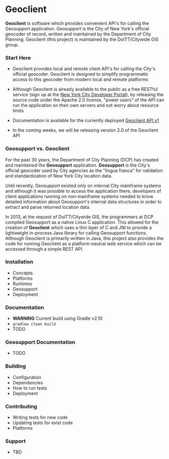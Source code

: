 # Geoclient #

**Geoclient** is software which provides convenient API's for calling the Geosupport application. Geosupport
is the City of New York's official geocoder of record, written and maintained by the
Department of City Planning. Geoclient (this project) is maintained by the DoITT/Citywide GIS group.

### Start Here ###

* Geoclient provides local and remote client API's for calling the City's official geocoder. Geoclient is designed to simplify programmatic access to this geocoder from modern local and remote platforms

* Although Geoclient is already available to the public as a free RESTful service (sign up at the [New York City Developer Portal](https://developer.cityofnewyork.us)), by releasing the source code under the Apache 2.0 license, "power users" of the API can run the application on their own servers and not worry about resource limits

* Documentation is available for the currently deployed [Geoclient API v1](https://api.cityofnewyork.us/geoclient/v1/doc)

* In the coming weeks, we will be releasing version 2.0 of the Geoclient API

### Geosupport vs. Geoclient ###

For the past 30 years, the Department of City Planning (DCP) has created and maintained the **Geosupport** application. **Geosupport** is the City's official geocoder used by City agencies as the "lingua franca" for validation and standardization of New York City location data.

Until recently, Geosupport existed only on internal City mainframe systems and although it was possible to access the application there, developers of client applications running on non-mainframe systems needed to know detailed information about Geosupport's internal data structures in order to extract and parse returned location data.

In 2013, at the request of DoITT/Citywide GIS, the programmers at DCP compiled Geosupport as a native Linux C application. This allowed for the creation of **Geoclient** which uses a thin layer of C and JNI to provide a lightweight in-process Java library for calling Geosupport functions. Although Geoclient is primarily written in Java, this project also provides the code for running Geoclient as a platform-neutral web service which can be accessed through a simple REST API.

### Installation ###

* Concepts
* Platforms
* Runtimes
* Geosupport
* Deployment

### Documentation ###

* **WARNING** Current build using Gradle v2.10
* ```gradlew clean build```
* TODO

### Geosupport Documentation ###

* TODO

### Building ###

* Configuration
* Dependencies
* How to run tests
* Deployment

### Contributing ###

* Writing tests for new code
* Updating tests for exist code
* Platforms

### Support ###

* TBD